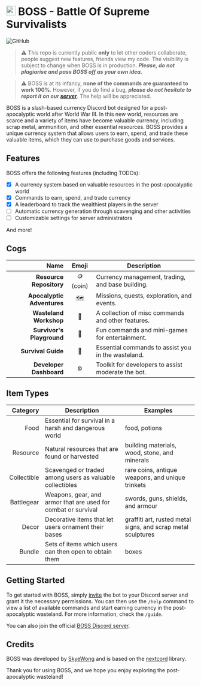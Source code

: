# <img src="https://i.imgur.com/3DTqt8K.png"  width="25" title="BOSS Logo"> BOSS - **B**attle **O**f **S**upreme **S**urvivalists
![GitHub](https://img.shields.io/github/license/skyewong/boss)

> ⚠️ This repo is currently public **only** to let other coders collaborate, people suggest new features, friends view my code. The visibility is subject to change when BOSS is in production. ***Please, do not plagiarise and pass BOSS off as your own idea.***

> ⚠️ BOSS is at its infancy, **none of the commands are guaranteed to work 100%**. However, if you do find a bug, ***please do not hesitate to report it on our [server](https://discord.gg/pWBntSX3bh)***. The help will be appreciated.

BOSS is a slash-based currency Discord bot designed for a post-apocalyptic world after World War III. In this new world, resources are scarce and a variety of items have become valuable currency, including scrap metal, ammunition, and other essential resources. BOSS provides a unique currency system that allows users to earn, spend, and trade these valuable items, which they can use to purchase goods and services.

## Features

BOSS offers the following features (including TODOs):

- [x] A currency system based on valuable resources in the post-apocalyptic world
- [x] Commands to earn, spend, and trade currency
- [x] A leaderboard to track the wealthiest players in the server
- [ ] Automatic currency generation through scavenging and other activities
- [ ] Customizable settings for server administrators

And more!

## Cogs
|                       Name |  Emoji   | Description                                        |
| -------------------------: | :------: | -------------------------------------------------- |
|    **Resource Repository** | 🪙 (coin) | Currency management, trading, and base building.   |
| **Apocalyptic Adventures** |    🗺️     | Missions, quests, exploration, and events.         |
|     **Wasteland Workshop** |    🧰     | A collection of misc commands and other features.  |
|  **Survivor's Playground** |    🎢     | Fun commands and mini-games for entertainment.     |
|         **Survival Guide** |    📖     | Essential commands to assist you in the wasteland. |
|    **Developer Dashboard** |    ⚙️     | Toolkit for developers to assist moderate the bot. |

## Item Types
|    Category | Description                                                   | Examples                                                     |
| ----------: | ------------------------------------------------------------- | ------------------------------------------------------------ |
|        Food | Essential for survival in a harsh and dangerous world         | food, potions                                                |
|    Resource | Natural resources that are found or harvested                 | building materials, wood, stone, and minerals                |
| Collectible | Scavenged or traded among users as valuable collectibles      | rare coins, antique weapons, and unique trinkets             |
|  Battlegear | Weapons, gear, and armor that are used for combat or survival | swords, guns, shields, and armour                            |
|       Decor | Decorative items that let users ornament their bases          | graffiti art, rusted metal signs, and scrap metal sculptures |
|      Bundle | Sets of items which users can then open to obtain them        | boxes                                                        |

## Getting Started

To get started with BOSS, simply [invite](https://discord.com/api/oauth2/authorize?client_id=906505022441918485&permissions=139586751552&scope=bot) the bot to your Discord server and grant it the necessary permissions. You can then use the `/help` command to view a list of available commands and start earning currency in the post-apocalyptic wasteland. For more information, check the `/guide`.

You can also join the official [BOSS Discord server](https://discord.gg/pWBntSX3bh).

## Credits

BOSS was developed by [SkyeWong](https://github.com/skyewong) and is based on the [nextcord](https://github.com/nextcord/nextcord) library.

Thank you for using BOSS, and we hope you enjoy exploring the post-apocalyptic wasteland!